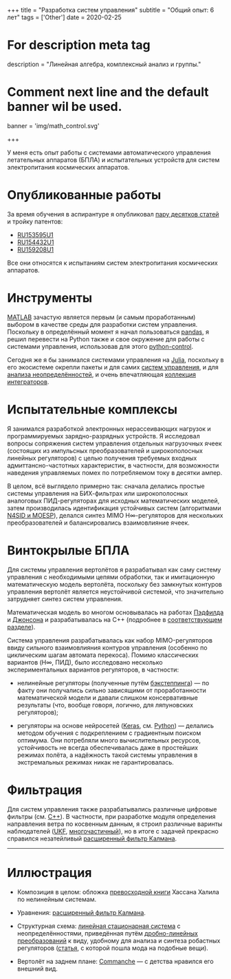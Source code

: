 +++
title = "Разработка систем управления"
subtitle = "Общий опыт: 6 лет"
tags = ['Other']
date = 2020-02-25

# For description meta tag
description = "Линейная алгебра, комплексный анализ и группы."

# Comment next line and the default banner wil be used.
banner = 'img/math_control.svg'

+++

У меня есть опыт работы с системами автоматического управления летательных аппаратов (БПЛА) и испытательных устройств для систем электропитания космических аппаратов.

# Опубликованные работы

За время обучения в аспирантуре я опубликовал [пару десятков статей](https://www.elibrary.ru/author_items.asp?pubrole=100&authorid=872738&show_refs=1&show_option=0) и тройку патентов:

- [RU153595U1](https://patents.google.com/patent/RU153595U1)
- [RU154432U1](https://patents.google.com/patent/RU154432U1)
- [RU159208U1](https://patents.google.com/patent/RU159208U1)

Все они относятся к испытаниям систем электропитания космических аппаратов.

# Инструменты

[MATLAB](https://www.mathworks.com/products/matlab.html) зачастую является первым (и самым проработанным) выбором в качестве среды для разработки систем управления. Поскольку в определённый момент я начал пользоваться [pandas](https://pandas.pydata.org/), я решил перевести на Python также и свое окружение для работы с системами управления, использовав для этого [python-control](https://python-control.readthedocs.io/en/0.9.0/).

Сегодня же я бы занимался системами управления на [Julia](https://julialang.org/), поскольку в его экосистеме окрепли пакеты и для самих [систем управления](http://juliacontrol.github.io/ControlSystems.jl/latest/), и для [анализа неопределённостей](https://github.com/baggepinnen/MonteCarloMeasurements.jl), и очень впечатляющая [коллекция интеграторов](https://diffeq.sciml.ai/stable/).

# Испытательные комплексы

Я занимался разработкой электронных нерассеивающих нагрузок и программируемых зарядно-разрядных устройств. Я исследовал вопросы сопряжения систем управления отдельных нагрузочных ячеек (состоящих из импульсных преобразователей и широкополосных линейных регуляторов) с целью получения требуемых входных адмиттансно-частотных характеристик, в частности, для возможности наведения управляемых помех по потребляемом току в десятки ампер.

В целом, всё выглядело примерно так: сначала делались простые системы управления на БИХ-фильтрах или широкополосных аналоговых ПИД-регуляторах для исходных математических моделей, затем производилась идентификация устойчивых систем (алгоритмами [N4SID и MOESP](https://en.wikipedia.org/wiki/Subspace_identification_method)), делался синтез MIMO H∞-регуляторов для нескольких преобразователей и балансировались взаимовлияние ячеек.

# Винтокрылые БПЛА

Для системы управления вертолётов я разрабатывал как саму систему управления с необходимыми цепями обработки, так и имитационную математическую модель вертолёта, поскольку без замкнутых контуров управления вертолёт является неустойчивой системой, что значительно затрудняет синтез систем управления.

Математическая модель во многом основывалась на работах [Пэдфилда](https://www.amazon.com/Helicopter-Flight-Dynamics-Including-Treatment/dp/1119401054/) и [Джонсона](https://www.amazon.com/Rotorcraft-Aeromechanics-Cambridge-Aerospace-Johnson/dp/1107028078/) и разрабатывалась на C++ (подробнее в [соответствующем разделе](/ru/skills/cpp)).

Система управления разрабатывалась как набор MIMO-регуляторов ввиду сильного взаимовлияния контуров управления (особенно по циклическим шагам автомата перекоса). Помимо классических вариантов (H∞, ПИД), было исследовано несколько экспериментальных вариантов регуляторов, в частности:

- нелинейные регуляторы (полученные путём [бэкстеппинга](https://en.wikipedia.org/wiki/Backstepping)) — по факту они получались сильно зависящими от проработанности математической модели и давали слишком консервативные результаты (что, вообще говоря, логично, для ляпуновских регуляторов);

- регуляторы на основе нейросетей ([Keras](https://keras.io/), см. [Python](/ru/skills/python)) — делались методом обучения с подкреплением с градиентным поиском оптимума. Они потребляли много вычислительных ресурсов, устойчивость не всегда обеспечивалась даже в простейших режимах полёта, а надёжность такой системы управления в экстремальных режимах никак не гарантировалась.

# Фильтрация

Для систем управления также разрабатывались различные цифровые фильтры (см. [C++](/ru/skills/cpp)). В частности, при разработке модуля определения направления ветра по косвенным данным, я строил различные варинты наблюдателей ([UKF](https://en.wikipedia.org/wiki/Kalman_filter#Unscented_Kalman_filter), [многочастичный](https://en.wikipedia.org/wiki/Particle_filter)), но в итоге с задачей прекрасно справился незатейливый [расширенный фильтр Калмана](https://en.wikipedia.org/wiki/Extended_Kalman_filter).

___
# Иллюстрация

- Композиция в целом: обложка [превосходной книги](https://www.amazon.com/Nonlinear-Systems-3rd-Hassan-Khalil/dp/0130673897/) Хассана Халила по нелинейным системам.

- Уравнения: [расширенный фильтр Калмана](https://en.wikipedia.org/wiki/Extended_Kalman_filter).

- Структурная схема: [линейная стационарная система](https://en.wikipedia.org/wiki/Linear_time-invariant_system) с неопределённостями, приведённая путём [дробно-линейных преобразований](https://en.wikipedia.org/wiki/Linear_fractional_transformation) к виду, удобному для анализа и синтеза робастных регуляторов ([статья](https://core.ac.uk/download/pdf/84317308.pdf), с которой пошла мода на подобные вещи).

- Вертолёт на заднем плане: [Commanche](https://en.wikipedia.org/wiki/Boeing%E2%80%93Sikorsky_RAH-66_Comanche) — с детства нравился его внешний вид.
